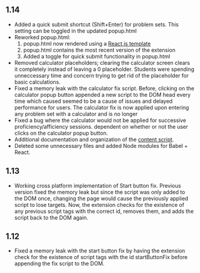 1.14
----
* Added a quick submit shortcut (Shift+Enter) for problem sets. This setting can be toggled in the updated popup.html
* Reworked popup.html:
  1. popup.html now rendered using a [React.js template](/popup.jsx)
  2. popup.html contains the most recent version of the extension
  3. Added a toggle for quick submit functionality in popup.html
* Removed calculator placeholders; clearing the calculator screen clears it completely instead of leaving a 0 
  placeholder. Students were spending unneccessary time and concern trying to get rid of the placeholder for 
  basic calculations.
* Fixed a memory leak with the calculator fix script. Before, clicking on the calculator popup button appended 
  a new script to the DOM head every time which caused seemed to be a cause of issues and delayed performance for
  users. The calculator fix is now applied upon entering any problem set with a calculator and is no longer 
* Fixed a bug where the calculator would not be applied for successive proficiency/afficiency sessions.
  dependent on whether or not the user clicks on the calculator popup button.
* Additional documentation and organization of the [content script](/contentScript.js).
* Deleted some unnecessary files and added Node modules for Babel + React.

1.13
----
* Working cross platform implementation of Start button fix. Previous version fixed the memory leak but since the script
was only added to the DOM once, changing the page would cause the previously applied script to lose targets. Now,
the extension checks for the existence of any previous script tags with the correct id, removes them, and adds
the script back to the DOM again.

1.12
----
* Fixed a memory leak with the start button fix by having the extension check for the existence of script tags
with the id startButtonFix before appending the fix script to the DOM. 